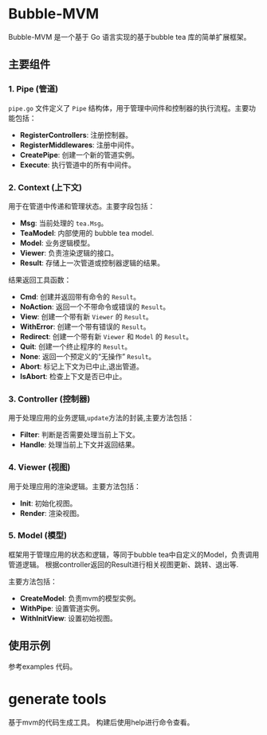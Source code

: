 # Bubble-MVM

Bubble-MVM 是一个基于 Go 语言实现的基于bubble tea 库的简单扩展框架。

## 主要组件

### 1. Pipe (管道)

`pipe.go` 文件定义了 `Pipe` 结构体，用于管理中间件和控制器的执行流程。主要功能包括：

- **RegisterControllers**: 注册控制器。
- **RegisterMiddlewares**: 注册中间件。
- **CreatePipe**: 创建一个新的管道实例。
- **Execute**: 执行管道中的所有中间件。

### 2. Context (上下文)

用于在管道中传递和管理状态。主要字段包括：

- **Msg**: 当前处理的 `tea.Msg`。
- **TeaModel**: 内部使用的 bubble tea model.
- **Model**: 业务逻辑模型。
- **Viewer**: 负责渲染逻辑的接口。
- **Result**: 存储上一次管道或控制器逻辑的结果。

结果返回工具函数：

- **Cmd**: 创建并返回带有命令的 `Result`。
- **NoAction**: 返回一个不带命令或错误的 `Result`。
- **View**: 创建一个带有新 `Viewer` 的 `Result`。
- **WithError**: 创建一个带有错误的 `Result`。
- **Redirect**: 创建一个带有新 `Viewer` 和 `Model` 的 `Result`。
- **Quit**: 创建一个终止程序的 `Result`。
- **None**: 返回一个预定义的“无操作” `Result`。
- **Abort**: 标记上下文为已中止,退出管道。
- **IsAbort**: 检查上下文是否已中止。

### 3. Controller (控制器)
用于处理应用的业务逻辑,`update`方法的封装,主要方法包括：

- **Filter**: 判断是否需要处理当前上下文。
- **Handle**: 处理当前上下文并返回结果。

### 4. Viewer (视图)

用于处理应用的渲染逻辑。主要方法包括：

- **Init**: 初始化视图。
- **Render**: 渲染视图。


### 5. Model (模型)

框架用于管理应用的状态和逻辑，等同于bubble tea中自定义的Model，负责调用管道逻辑。
根据controller返回的Result进行相关视图更新、跳转、退出等.

主要方法包括：

- **CreateModel**: 负责mvm的模型实例。
- **WithPipe**: 设置管道实例。
- **WithInitView**: 设置初始视图。

## 使用示例
参考examples 代码。



# generate tools
基于mvm的代码生成工具。
构建后使用help进行命令查看。